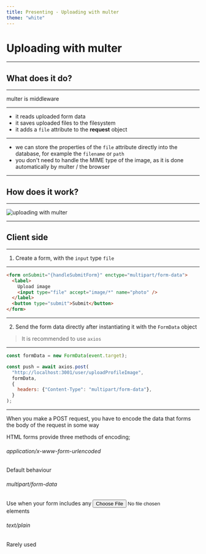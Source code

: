```yaml
---
title: Presenting - Uploading with multer
theme: "white"
---
```


# Uploading with multer

---

## What does it do?

---

multer is middleware

---

- it reads uploaded form data
- it saves uploaded files to the filesystem
- it adds a `file` attribute to the **request** object

---

- we can store the properties of the `file` attribute directly into the database, for example the `filename` or `path`
- you don't need to handle the MIME type of the image, as it is done automatically by multer / the browser

---

## How does it work?

---

![uploading with multer](_assets/uploading-with-multer.png)

---

## Client side

---

1. Create a form, with the `input` type `file`

---

```html [4]
<form onSubmit="{handleSubmitForm}" enctype="multipart/form-data">
  <label>
    Upload image
    <input type="file" accept="image/*" name="photo" />
  </label>
  <button type="submit">Submit</button>
</form>
```

---

2. Send the form data directly after instantiating it with the `FormData` object

> It is recommended to use `axios`

---

```javascript [3-9]
const formData = new FormData(event.target);

const push = await axios.post(
  "http://localhost:3001/user/uploadProfileImage",
  formData,
  {
    headers: {"Content-Type": "multipart/form-data"},
  }
);
```

---

When you make a POST request, you have to encode the data that forms the body of the request in some way

HTML forms provide three methods of encoding;

###### application/x-www-form-urlencoded

Default behaviour

###### multipart/form-data

Use when your form includes any <input type="file"> elements

###### text/plain

Rarely used
